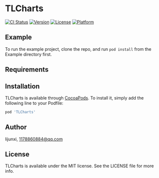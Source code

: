 # TLCharts

[![CI Status](https://img.shields.io/travis/lijunxi/TLCharts.svg?style=flat)](https://travis-ci.org/lijunxi/TLCharts)
[![Version](https://img.shields.io/cocoapods/v/TLCharts.svg?style=flat)](https://cocoapods.org/pods/TLCharts)
[![License](https://img.shields.io/cocoapods/l/TLCharts.svg?style=flat)](https://cocoapods.org/pods/TLCharts)
[![Platform](https://img.shields.io/cocoapods/p/TLCharts.svg?style=flat)](https://cocoapods.org/pods/TLCharts)

## Example

To run the example project, clone the repo, and run `pod install` from the Example directory first.

## Requirements

## Installation

TLCharts is available through [CocoaPods](https://cocoapods.org). To install
it, simply add the following line to your Podfile:

```ruby
pod 'TLCharts'
```

## Author

lijunxi, 1178860884@qq.com

## License

TLCharts is available under the MIT license. See the LICENSE file for more info.
